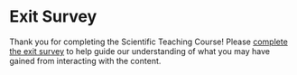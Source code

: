 # Exit Survey

Thank you for completing the Scientific Teaching Course! Please [complete the exit survey](https://uwmadison.co1.qualtrics.com/jfe/form/SV_belnXhdmtQMjnVA) to help guide our understanding of what you may have gained from interacting with the content.